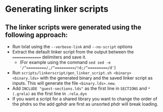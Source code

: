 # Generating linker scripts

## The linker scripts were generated using the following approach:

- Run txlat using the `--verbose-link` and `--no-script` options
- Extract the default linker script from the output between the `=============` delimiters and save it.
    - (For example using the command `sed sed -e '/^=========/,/^=========/!d;/^=========/d'`)
- Run `scripts/linkerscript/gen_linker_script.sh <binary> <binary.lds>` with the generated binary and the saved linker script as inputs. 
  This will generate the file `<binary.lds>.new`.
- Add `INCLUDE "guest-sections.lds"` as the first line in `SECTIONS` and `*(.grela)` as the first line in `.rela.dyn`
- If you want a script for a shared library you want to change the order of the phdrs so the add gphdr are first as 
  unsorted phdr will break loading.